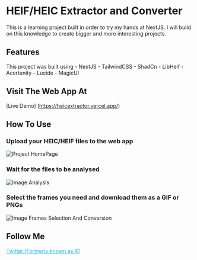 # HEIF/HEIC Extractor and Converter

This is a learning project built in order to try my hands at NextJS. I will build on this knowledge to create bigger and more interesting projects.

## Features

This project was built using 
    - NextJS
    - TailwindCSS
    - ShadCn
    - LibHeif
    - Acertenity
    - Lucide
    - MagicUI

## Visit The Web App At
[Live Demo] (https://heicextractor.vercel.app/)

## How To Use

### Upload your HEIC/HEIF files to the web app
![Project HomePage](https://github.com/user-attachments/assets/d0aac0a4-0842-4432-bc2a-b0d0d7a73cc1)


### Wait for the files to be analysed
![Image Analysis](https://github.com/user-attachments/assets/758a3374-e401-48fd-90c5-a4ccf4552054)


### Select the frames you need and download them as a GIF or PNGs
![Image Frames Selection And Conversion](https://github.com/user-attachments/assets/bcd5957a-e3e9-4a15-8fca-fb936aeab30c)


## Follow Me 
<p><a style="color:#08b5ff" href="https://twitter.com/gidibs_a">Twitter (Formerly known as X)</a></p>
